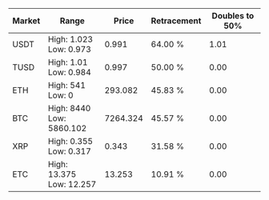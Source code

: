 | Market | Range | Price| Retracement | Doubles to 50% |
| --- | --- | --- | --- | --- |
| USDT | High: 1.023<br />Low: 0.973 | 0.991 | 64.00 % | 1.01 |
| TUSD | High: 1.01<br />Low: 0.984 | 0.997 | 50.00 % | 0.00 |
| ETH | High: 541<br />Low: 0 | 293.082 | 45.83 % | 0.00 |
| BTC | High: 8440<br />Low: 5860.102 | 7264.324 | 45.57 % | 0.00 |
| XRP | High: 0.355<br />Low: 0.317 | 0.343 | 31.58 % | 0.00 |
| ETC | High: 13.375<br />Low: 12.257 | 13.253 | 10.91 % | 0.00 |
